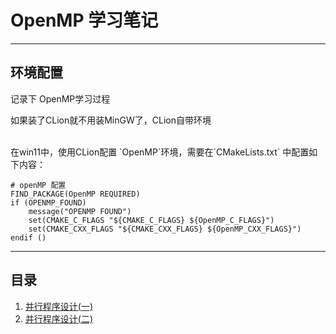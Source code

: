 

# OpenMP 学习笔记
---

环境配置
---

记录下 OpenMP学习过程

如果装了CLion就不用装MinGW了，CLion自带环境

<br>
在win11中，使用CLion配置 `OpenMP`环境，需要在`CMakeLists.txt` 中配置如下内容：

```cmake{.line-numbers}
# openMP 配置
FIND_PACKAGE(OpenMP REQUIRED)
if (OPENMP_FOUND)
    message("OPENMP FOUND")
    set(CMAKE_C_FLAGS "${CMAKE_C_FLAGS} ${OpenMP_C_FLAGS}")
    set(CMAKE_CXX_FLAGS "${CMAKE_CXX_FLAGS} ${OpenMP_CXX_FLAGS}")
endif ()
```


---
## 目录


1. [并行程序设计(一)](./并行程序设计（一）.md)
2. [并行程序设计(二)](./并行程序设计（二）.md)






